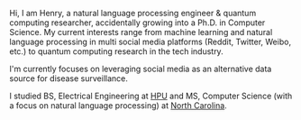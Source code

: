 Hi, I am Henry, a natural language processing engineer & quantum computing researcher, accidentally growing into a Ph.D. in Computer Science. My current interests range from machine learning and natural language processing in multi social media platforms (Reddit, Twitter, Weibo, etc.) to quantum computing research in the tech industry. 

I'm currently focuses on leveraging social media as an alternative data source for disease surveillance.


I studied BS, Electrical Engineering at [HPU](https://en.wikipedia.org/wiki/Henan_Polytechnic_University) and MS, Computer Science (with a focus on natural language processing) at [North Carolina](https://en.wikipedia.org/wiki/North_Carolina).


